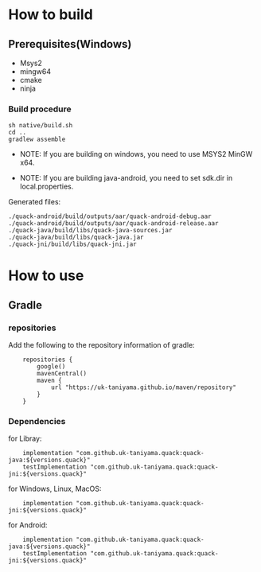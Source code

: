 # How to build

## Prerequisites(Windows)

* Msys2
* mingw64
* cmake
* ninja

### Build procedure

```
sh native/build.sh
cd ..
gradlew assemble
```

* NOTE: If you are building on windows, you need to use MSYS2 MinGW x64.

* NOTE: If you are building java-android, you need to set sdk.dir in local.properties.

Generated files:

```
./quack-android/build/outputs/aar/quack-android-debug.aar
./quack-android/build/outputs/aar/quack-android-release.aar
./quack-java/build/libs/quack-java-sources.jar
./quack-java/build/libs/quack-java.jar
./quack-jni/build/libs/quack-jni.jar
```

# How to use

## Gradle 

### repositories

Add the following to the repository information of gradle:

```
    repositories {
        google()
        mavenCentral()
        maven {
            url "https://uk-taniyama.github.io/maven/repository"
        }
    }
```

### Dependencies

for Libray:

```
    implementation "com.github.uk-taniyama.quack:quack-java:${versions.quack}"
    testImplementation "com.github.uk-taniyama.quack:quack-jni:${versions.quack}"
```

for Windows, Linux, MacOS:

```
    implementation "com.github.uk-taniyama.quack:quack-jni:${versions.quack}"
```

for Android:

```
    implementation "com.github.uk-taniyama.quack:quack-java:${versions.quack}"
    testImplementation "com.github.uk-taniyama.quack:quack-jni:${versions.quack}"
```

